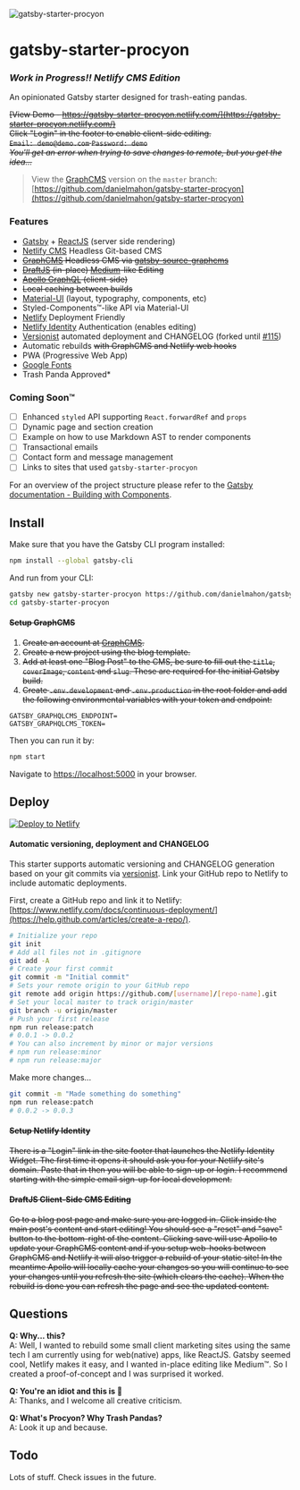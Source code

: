 ![gatsby-starter-procyon](https://github.com/danielmahon/gatsby-starter-procyon/raw/master/src/images/logo.png)

# gatsby-starter-procyon

### _Work in Progress!! Netlify CMS Edition_

An opinionated Gatsby starter designed for trash-eating pandas.

~~[View Demo - https://gatsby-starter-procyon.netlify.com/](https://gatsby-starter-procyon.netlify.com/)  
Click "Login" in the footer to enable client-side editing.  
`Email: demo@demo.com` `Password: demo`  
_You'll get an error when trying to save changes to remote, but you get the idea..._~~

> View the [GraphCMS](https://graphcms.com/) version on the `master` branch:  
> [https://github.com/danielmahon/gatsby-starter-procyon](https://github.com/danielmahon/gatsby-starter-procyon)

### Features

* [Gatsby](https://www.gatsbyjs.org/) + [ReactJS](https://reactjs.org/) (server side rendering)
* [Netlify CMS](https://www.netlifycms.org/) Headless Git-based CMS
* ~~[GraphCMS](https://graphcms.com/) Headless CMS via [gatsby-source-graphcms](https://github.com/GraphCMS/gatsby-source-graphcms)~~
* ~~[DraftJS](https://draftjs.org/) (in-place) [Medium](https://medium.com)-like Editing~~
* ~~[Apollo GraphQL](https://www.apollographql.com/) (client-side)~~
* ~~Local caching between builds~~
* [Material-UI](https://material-ui-next.com/) (layout, typography, components, etc)
* Styled-Components™-like API via Material-UI
* [Netlify](https://www.netlify.com/) Deployment Friendly
* [Netlify Identity](https://www.netlify.com/docs/identity/) Authentication (enables editing)
* [Versionist](https://github.com/danielmahon/versionist) automated deployment and CHANGELOG (forked until [#115](https://github.com/resin-io/versionist/pull/115))
* Automatic rebuilds ~~with GraphCMS and Netlify web hooks~~
* PWA (Progressive Web App)
* [Google Fonts](https://fonts.google.com/)
* Trash Panda Approved\*

### Coming Soon™

* [ ] Enhanced `styled` API supporting `React.forwardRef` and `props`
* [ ] Dynamic page and section creation
* [ ] Example on how to use Markdown AST to render components
* [ ] Transactional emails
* [ ] Contact form and message management
* [ ] Links to sites that used `gatsby-starter-procyon`

For an overview of the project structure please refer to the [Gatsby documentation - Building with Components](https://www.gatsbyjs.org/docs/building-with-components/).

## Install

Make sure that you have the Gatsby CLI program installed:

```sh
npm install --global gatsby-cli
```

And run from your CLI:

```sh
gatsby new gatsby-starter-procyon https://github.com/danielmahon/gatsby-starter-procyon#netlifycms
cd gatsby-starter-procyon
```

#### ~~Setup GraphCMS~~

1.  ~~Create an account at [GraphCMS](https://graphcms.com).~~
2.  ~~Create a new project using the blog template.~~
3.  ~~Add at least one "Blog Post" to the CMS, be sure to fill out the `title`, `coverImage`, `content` and `slug`. These are required for the initial Gatsby build.~~
4.  ~~Create `.env.development` and `.env.production` in the root folder and add the following environmental variables with your token and endpoint:~~

```
GATSBY_GRAPHQLCMS_ENDPOINT=
GATSBY_GRAPHQLCMS_TOKEN=
```

Then you can run it by:

```sh
npm start
```

Navigate to [https://localhost:5000](https://localhost:5000) in your browser.

## Deploy

[![Deploy to Netlify](https://www.netlify.com/img/deploy/button.svg)](https://app.netlify.com/start/deploy?repository=https://github.com/danielmahon/gatsby-starter-procyon#netlifycms)

#### Automatic versioning, deployment and CHANGELOG

This starter supports automatic versioning and CHANGELOG generation based on your git commits via [versionist](https://github.com/resin-io/versionist). Link your GitHub repo to Netlify to include automatic deployments.

First, create a GitHub repo and link it to Netlify:  
[https://www.netlify.com/docs/continuous-deployment/](https://help.github.com/articles/create-a-repo/).

```sh
# Initialize your repo
git init
# Add all files not in .gitignore
git add -A
# Create your first commit
git commit -m "Initial commit"
# Sets your remote origin to your GitHub repo
git remote add origin https://github.com/[username]/[repo-name].git
# Set your local master to track origin/master
git branch -u origin/master
# Push your first release
npm run release:patch
# 0.0.1 -> 0.0.2
# You can also increment by minor or major versions
# npm run release:minor
# npm run release:major
```

Make more changes...

```sh
git commit -m "Made something do something"
npm run release:patch
# 0.0.2 -> 0.0.3
```

#### ~~Setup Netlify Identity~~

~~There is a "Login" link in the site footer that launches the Netlify Identity Widget. The first time it opens it should ask you for your Netlify site's domain. Paste that in then you will be able to sign-up or login. I recommend starting with the simple email sign-up for local development.~~

#### ~~DraftJS Client-Side CMS Editing~~

~~Go to a blog post page and make sure you are logged in. Click inside the main post's content and start editing! You should see a "reset" and "save" button to the bottom-right of the content. Clicking save will use Apollo to update your GraphCMS content and if you setup web-hooks between GraphCMS and Netlify it will also trigger a rebuild of your static site! In the meantime Apollo will locally cache your changes so you will continue to see your changes until you refresh the site (which clears the cache). When the rebuild is done you can refresh the page and see the updated content.~~

## Questions

**Q: Why... this?**  
A: Well, I wanted to rebuild some small client marketing sites using the same tech I am currently using for web(native) apps, like ReactJS. Gatsby seemed cool, Netlify makes it easy, and I wanted in-place editing like Medium™. So I created a proof-of-concept and I was surprised it worked.

**Q: You're an idiot and this is :poop:**  
A: Thanks, and I welcome all creative criticism.

**Q: What's Procyon? Why Trash Pandas?**  
A: Look it up and because.

## Todo

Lots of stuff. Check issues in the future.
